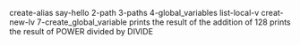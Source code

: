 create-alias
say-hello
2-path
3-paths
4-global_variables
list-local-v
creat-new-lv
7-create_global_variable
prints the result of the addition of 128
prints the result of POWER divided by DIVIDE
